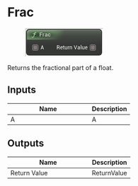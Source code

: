 # Frac

<div align="left" data-full-width="false">

<figure><img src="../../../../api/Math/Float/Frac.png" alt=""><figcaption></figcaption></figure>

</div>

Returns the fractional part of a float.

## Inputs

<table><thead><tr><th width="170">Name</th><th>Description</th></tr></thead><tbody><tr><td>A</td><td>A</td></tr></tbody></table>

## Outputs

<table><thead><tr><th width="170">Name</th><th>Description</th></tr></thead><tbody><tr><td>Return Value</td><td>ReturnValue</td></tr></tbody></table>
